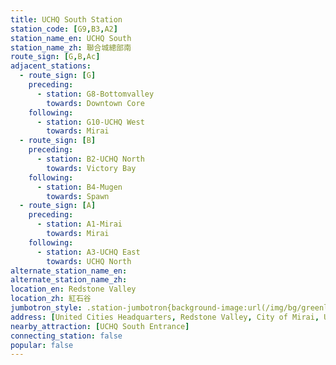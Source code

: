 ```yaml
---
title: UCHQ South Station
station_code: [G9,B3,A2]
station_name_en: UCHQ South
station_name_zh: 聯合城總部南
route_sign: [G,B,Ac]
adjacent_stations:
  - route_sign: [G]
    preceding:
      - station: G8-Bottomvalley
        towards: Downtown Core
    following:
      - station: G10-UCHQ West
        towards: Mirai
  - route_sign: [B]
    preceding:
      - station: B2-UCHQ North
        towards: Victory Bay
    following:
      - station: B4-Mugen
        towards: Spawn
  - route_sign: [A]
    preceding:
      - station: A1-Mirai
        towards: Mirai
    following:
      - station: A3-UCHQ East
        towards: UCHQ North
alternate_station_name_en: 
alternate_station_name_zh: 
location_en: Redstone Valley
location_zh: 紅石谷
jumbotron_style: .station-jumbotron{background-image:url(/img/bg/greenline.png),url(/img/bg/blueline.png),url(/img/bg/airportline.png);background-repeat:no-repeat;background-size:100% 10px;background-position:0 100px,0 130px,0 160px}
address: [United Cities Headquarters, Redstone Valley, City of Mirai, United Cities]
nearby_attraction: [UCHQ South Entrance]
connecting_station: false
popular: false
---
```


